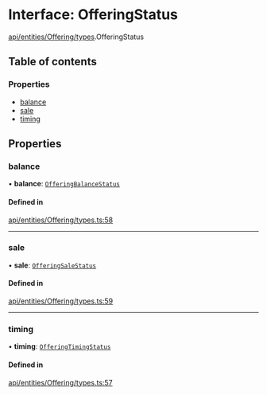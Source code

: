 # Interface: OfferingStatus

[api/entities/Offering/types](../wiki/api.entities.Offering.types).OfferingStatus

## Table of contents

### Properties

- [balance](../wiki/api.entities.Offering.types.OfferingStatus#balance)
- [sale](../wiki/api.entities.Offering.types.OfferingStatus#sale)
- [timing](../wiki/api.entities.Offering.types.OfferingStatus#timing)

## Properties

### balance

• **balance**: [`OfferingBalanceStatus`](../wiki/api.entities.Offering.types.OfferingBalanceStatus)

#### Defined in

[api/entities/Offering/types.ts:58](https://github.com/PolymeshAssociation/polymesh-sdk/blob/8a9e72221/src/api/entities/Offering/types.ts#L58)

___

### sale

• **sale**: [`OfferingSaleStatus`](../wiki/api.entities.Offering.types.OfferingSaleStatus)

#### Defined in

[api/entities/Offering/types.ts:59](https://github.com/PolymeshAssociation/polymesh-sdk/blob/8a9e72221/src/api/entities/Offering/types.ts#L59)

___

### timing

• **timing**: [`OfferingTimingStatus`](../wiki/api.entities.Offering.types.OfferingTimingStatus)

#### Defined in

[api/entities/Offering/types.ts:57](https://github.com/PolymeshAssociation/polymesh-sdk/blob/8a9e72221/src/api/entities/Offering/types.ts#L57)

